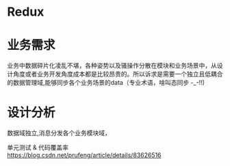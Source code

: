 # Redux 

# 业务需求
业务中数据碎片化凌乱不堪，各种姿势以及骚操作分散在模块和业务场景中，从设计角度或者业务开发角度成本都是比较昂贵的。所以诉求是需要一个独立且低耦合的数据管理域,能够同步各个业务场景的data（专业术语，啥叫态同步 -_-!!)

# 设计分析
 数据域独立,消息分发各个业务模块域，









单元测试 & 代码覆盖率
https://blog.csdn.net/prufeng/article/details/83626516